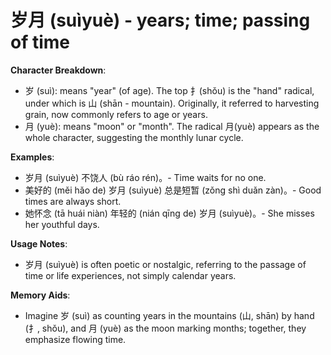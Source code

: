 # **岁月 (suìyuè) - years; time; passing of time**

**Character Breakdown**:  
- 岁 (suì): means "year" (of age). The top 扌(shǒu) is the "hand" radical, under which is 山 (shān - mountain). Originally, it referred to harvesting grain, now commonly refers to age or years.  
- 月 (yuè): means "moon" or "month". The radical 月(yuè) appears as the whole character, suggesting the monthly lunar cycle.

**Examples**:  
- 岁月 (suìyuè) 不饶人 (bù ráo rén)。- Time waits for no one.  
- 美好的 (měi hǎo de) 岁月 (suìyuè) 总是短暂 (zǒng shì duǎn zàn)。- Good times are always short.  
- 她怀念 (tā huái niàn) 年轻的 (nián qīng de) 岁月 (suìyuè)。- She misses her youthful days.

**Usage Notes**:  
- 岁月 (suìyuè) is often poetic or nostalgic, referring to the passage of time or life experiences, not simply calendar years.

**Memory Aids**:  
- Imagine 岁 (suì) as counting years in the mountains (山, shān) by hand (扌, shǒu), and 月 (yuè) as the moon marking months; together, they emphasize flowing time.